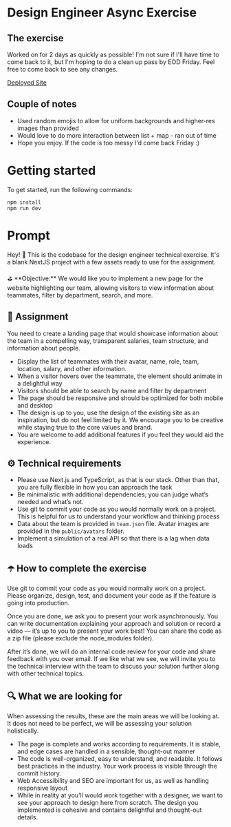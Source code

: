 # Design Engineer Async Exercise

## The exercise

Worked on for 2 days as quickly as possible! I'm not sure if I'll have time to come back to it, but I'm hoping to do a clean up pass by EOD Friday. Feel free to come back to see any changes.

[Deployed Site](https://design-engineer-code-assignment.netlify.app/)

## Couple of notes

- Used random emojis to allow for uniform backgrounds and higher-res images than provided
- Would love to do more interaction between list + map - ran out of time
- Hope you enjoy. If the code is too messy I'd come back Friday :)

# Getting started

To get started, run the following commands:

```shell
npm install
npm run dev
```

# Prompt

Hey! 👋 This is the codebase for the design engineer technical exercise. It's a blank NextJS project with a few assets ready to use for the assignment.

<aside>
⛳ **Objective:** We would like you to implement a new page for the website highlighting our team, allowing visitors to view information about teammates, filter by department, search, and more.

</aside>

## 🍎 Assignment

You need to create a landing page that would showcase information about the team in a compelling way, transparent salaries, team structure, and information about people.

- Display the list of teammates with their avatar, name, role, team, location, salary, and other information.
- When a visitor hovers over the teammate, the element should animate in a delightful way
- Visitors should be able to search by name and filter by department
- The page should be responsive and should be optimized for both mobile and desktop
- The design is up to you, use the design of the existing site as an inspiration, but do not feel limited by it. We encourage you to be creative while staying true to the core values and brand.
- You are welcome to add additional features if you feel they would aid the experience.

## ⚙️ **Technical requirements**

- Please use Next.js and TypeScript, as that is our stack. Other than that, you are fully flexible in how you can approach the task
- Be minimalistic with additional dependencies; you can judge what’s needed and what’s not.
- Use git to commit your code as you would normally work on a project. This is helpful for us to understand your workflow and thinking process
- Data about the team is provided in `team.json` file. Avatar images are provided in the `public/avatars` folder.
- Implement a simulation of a real API so that there is a lag when data loads

## ☂️ How to complete the exercise

Use git to commit your code as you would normally work on a project. Please organize, design, test, and document your code as if the feature is going into production.

Once you are done, we ask you to present your work asynchronously. You can write documentation explaining your approach and solution or record a video — it’s up to you to present your work best! You can share the code as a zip file (please exclude the node_modules folder).

After it’s done, we will do an internal code review for your code and share feedback with you over email. If we like what we see, we will invite you to the technical interview with the team to discuss your solution further along with other technical topics.

## 🔍 What we are looking for

When assessing the results, these are the main areas we will be looking at. It does not need to be perfect, we will be assessing your solution holistically.

- The page is complete and works according to requirements. It is stable, and edge cases are handled in a sensible, thought-out manner
- The code is well-organized, easy to understand, and readable. It follows best practices in the industry. Your work process is visible through the commit history.
- Web Accessibility and SEO are important for us, as well as handling responsive layout
- While in reality at you'll would work together with a designer, we want to see your approach to design here from scratch. The design you implemented is cohesive and contains delightful and thought-out details.
